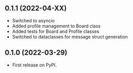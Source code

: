 ## 0.1.1 (2022-04-XX)

* Switched to asyncio
* Added profile management to Board class
* Added tests for Board and Profile classes
* Switched to dataclasses for message struct generation

## 0.1.0 (2022-03-29)

* First release on PyPI.
